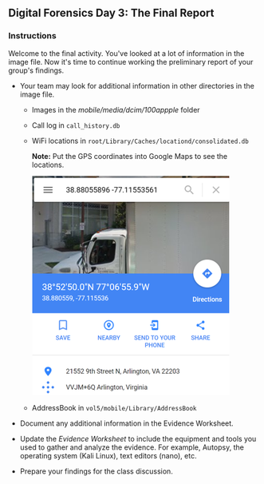## Digital Forensics Day 3: The Final Report

### Instructions 

Welcome to the final activity. You've looked at a lot of information in the image file. Now it's time to continue working the preliminary report of your group's findings.

* Your team may look for additional information in other directories in the image file.

   * Images in the _mobile/media/dcim/100appple_ folder 

   * Call log in `call_history.db`

   * WiFi locations in `root/Library/Caches/locationd/consolidated.db`

      **Note:** Put the GPS coordinates into Google Maps to see the locations.

      ![Images/Google-GPS.png](Images/Google-GPS.png) 

   * AddressBook in `vol5/mobile/Library/AddressBook`

* Document any additional information in the Evidence Worksheet.

* Update the *Evidence Worksheet* to include the equipment and tools you used to gather and analyze the evidence. For example, Autopsy, the operating system (Kali Linux), text editors (nano), etc.

* Prepare your findings for the class discussion.

